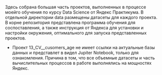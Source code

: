 Здесь собрана большая часть проектов, выполненных в процессе моейго обучения по курсу Data Science от Яндекс Практикума. 
В отдельной директории data размещены датасеты для каждого проекта. 
В корне репозитория представлена программа обучения для соспоставления, а также инструкция от Яндекса для установки и настройки окружения,  оптимального для запуска представленных проектов. 
* Проект 13_CV__cusomers_age не имеет ссылки на актуальные базы данных и представлет в видел Jupiter Notebook, только для ознакомления. Причина в том, что все объемные датасеты и часть вычислительных процессов в работе выполнялись на мощностях Яндекс.
  

